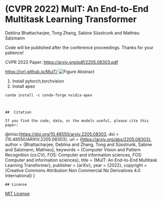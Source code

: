 # (CVPR 2022) MulT: An End-to-End Multitask Learning Transformer
Deblina Bhattacharjee, Tong Zhang, Sabine Süsstrunk and Mathieu Salzmann

Code will be published after the conference proceedings. Thanks for your patience!

CVPR 2022 Paper: https://arxiv.org/pdf/2205.08303.pdf

https://ivrl.github.io/MulT/
![Figure Abstract](fig_abstract.png)

1. Install pytorch,torchvision
2. Install apex
```
conda install -c conda-forge nvidia-apex 
```

```


##  Citation

If you find the code, data, or the models useful, please cite this paper:
```
  @misc{https://doi.org/10.48550/arxiv.2205.08303,
  doi = {10.48550/ARXIV.2205.08303},
  url = {https://arxiv.org/abs/2205.08303},
  author = {Bhattacharjee, Deblina and Zhang, Tong and Süsstrunk, Sabine and Salzmann, Mathieu},
  keywords = {Computer Vision and Pattern Recognition (cs.CV), FOS: Computer and information sciences, FOS: Computer and information sciences},
  title = {MulT: An End-to-End Multitask Learning Transformer},
  publisher = {arXiv},
  year = {2022},
  copyright = {Creative Commons Attribution Non Commercial No Derivatives 4.0 International}
}
```
## License 
``` 
 [MIT License](https://choosealicense.com/licenses/mit/)
```
